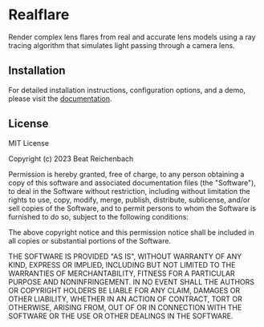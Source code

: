 # Realflare
Render complex lens flares from real and accurate lens models using a ray tracing algorithm that simulates light passing through a camera lens.

## Installation

For detailed installation instructions, configuration options, and a demo, please visit the 
[documentation](https://beatreichenbach.github.io/realflare/installation).

## License

MIT License

Copyright (c) 2023 Beat Reichenbach

Permission is hereby granted, free of charge, to any person obtaining a copy
of this software and associated documentation files (the "Software"), to deal
in the Software without restriction, including without limitation the rights
to use, copy, modify, merge, publish, distribute, sublicense, and/or sell
copies of the Software, and to permit persons to whom the Software is
furnished to do so, subject to the following conditions:

The above copyright notice and this permission notice shall be included in all
copies or substantial portions of the Software.

THE SOFTWARE IS PROVIDED "AS IS", WITHOUT WARRANTY OF ANY KIND, EXPRESS OR
IMPLIED, INCLUDING BUT NOT LIMITED TO THE WARRANTIES OF MERCHANTABILITY,
FITNESS FOR A PARTICULAR PURPOSE AND NONINFRINGEMENT. IN NO EVENT SHALL THE
AUTHORS OR COPYRIGHT HOLDERS BE LIABLE FOR ANY CLAIM, DAMAGES OR OTHER
LIABILITY, WHETHER IN AN ACTION OF CONTRACT, TORT OR OTHERWISE, ARISING FROM,
OUT OF OR IN CONNECTION WITH THE SOFTWARE OR THE USE OR OTHER DEALINGS IN THE
SOFTWARE.
